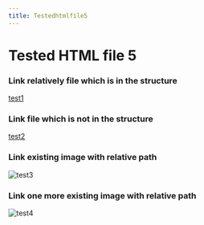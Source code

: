 ```yaml
---
title: Testedhtmlfile5
---
```


<h1>Tested HTML file 5</h1>

<h3>Link relatively file which is in the structure</h3>
<a href="/maintree/html-tests/file1/">test1</a>

<h3>Link file which is not in the structure</h3>
<a href="https://github.com/gardener/gardener/blob/v1.30.0/README.md">test2</a>

<h3>Link existing image with relative path</h3>
<img title="test3" src="/__resources/gardener-docforge-logo.png">

<h3>Link one more existing image with relative path</h3>
<img title="test4" src="/__resources/gardener-docforge-logo.png">
